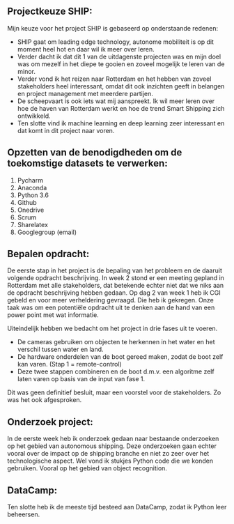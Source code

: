 ## Projectkeuze SHIP:

Mijn keuze voor het project SHIP is gebaseerd op onderstaande redenen:
- SHIP gaat om leading edge technology, autonome mobiliteit is op dit moment heel hot en daar wil
ik meer over leren. 
- Verder dacht ik dat dit 1 van de uitdagenste projecten was en mijn doel was om mezelf in het 
diepe te gooien en zoveel mogelijk te leren van de minor. 
- Verder vond ik het reizen naar Rotterdam en het hebben van zoveel stakeholders heel interessant,
omdat dit ook inzichten geeft in belangen en project management met meerdere partijen.
- De scheepvaart is ook iets wat mij aanspreekt. Ik wil meer leren over hoe de haven van 
Rotterdam werkt en hoe de trend Smart Shipping zich ontwikkeld.
- Ten slotte vind ik machine learning en deep learning zeer interessant en dat komt in dit project
naar voren. 

## Opzetten van de benodigdheden om de toekomstige datasets te verwerken:
1. Pycharm
2. Anaconda
3. Python 3.6
4. Github
5. Onedrive
6. Scrum
7. Sharelatex
8. Googlegroup (email)


## Bepalen opdracht:

De eerste stap in het project is de bepaling van het probleem en de daaruit volgende opdracht
beschrijving. In week 2 stond er een meeting gepland in Rotterdam met alle stakeholders, dat betekende
echter niet dat we niks aan de opdracht beschrijving hebben gedaan.
Op dag 2 van week 1 heb ik CGI gebeld en voor meer verheldering gevraagd. Die heb ik gekregen.
Onze taak was om een potentiële opdracht uit te denken aan de hand van een power point met wat
informatie.

Uiteindelijk hebben we bedacht om het project in drie fases uit te voeren.
- De cameras gebruiken om objecten te herkennen in het water en het verschil tussen water en land.
- De hardware onderdelen van de boot gereed maken, zodat de boot zelf kan varen. (Stap 1 = remote-control)
- Deze twee stappen combineren en de boot d.m.v. een algoritme zelf laten varen op basis van de input
van fase 1.

Dit was geen definitief besluit, maar een voorstel voor de stakeholders. Zo was het ook afgesproken.

## Onderzoek project:

In de eerste week heb ik onderzoek gedaan naar bestaande onderzoeken op het gebied van autonomous
shipping. Deze onderzoeken gaan echter vooral over de impact op de shipping branche en niet zo zeer
over het technologische aspect. Wel vond ik stukjes Python code die we konden gebruiken.
Vooral op het gebied van object recognition.

## DataCamp:
Ten slotte heb ik de meeste tijd besteed aan DataCamp, zodat ik Python leer beheersen. 
